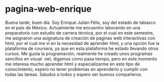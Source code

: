# pagina-web-enrique
Buena tarde, buen día. Soy Enrique Julián Félix, soy del estado de tabasco en el país de México. Actualmente me encuentro laborando en una preparatorio con estudio de carrera técnica, por el cual en este semestre, me asignaron una asignatura de creación de paginas web interactivas con html, por el cual me vi en la necesidad de aprender html, y una opción fue la plataforma de coursera, ya que en esta plataforma he estado llevando otros cursos. Me gusta la programación, realmente he creado unos programas sencillos en visual .net, digamos como pasa tiempo, pero en este momento me interesa mucho aprender html y especializarme en este tipo de conocimiento, espero no tener problemas en aprenderlo y cumplir con todas las tareas. Saludos a todos y espero ser buenos compañeros.
